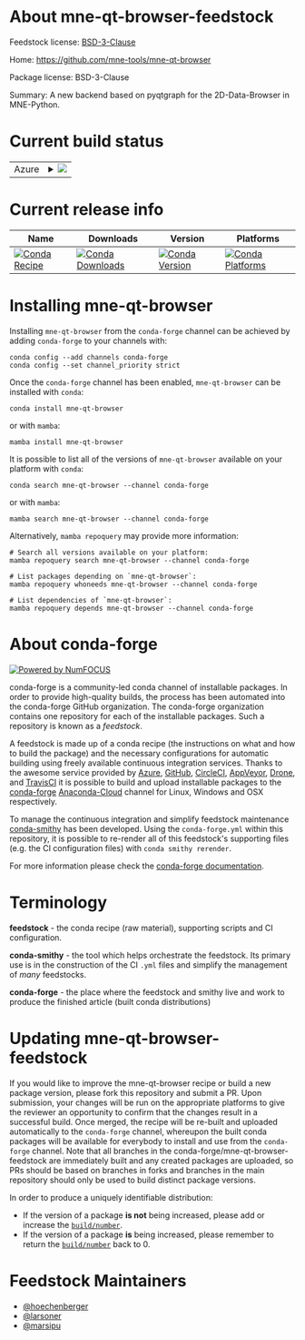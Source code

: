 About mne-qt-browser-feedstock
==============================

Feedstock license: [BSD-3-Clause](https://github.com/conda-forge/mne-qt-browser-feedstock/blob/main/LICENSE.txt)

Home: https://github.com/mne-tools/mne-qt-browser

Package license: BSD-3-Clause

Summary: A new backend based on pyqtgraph for the 2D-Data-Browser in MNE-Python.

Current build status
====================


<table>
    
  <tr>
    <td>Azure</td>
    <td>
      <details>
        <summary>
          <a href="https://dev.azure.com/conda-forge/feedstock-builds/_build/latest?definitionId=14395&branchName=main">
            <img src="https://dev.azure.com/conda-forge/feedstock-builds/_apis/build/status/mne-qt-browser-feedstock?branchName=main">
          </a>
        </summary>
        <table>
          <thead><tr><th>Variant</th><th>Status</th></tr></thead>
          <tbody><tr>
              <td>linux_64_python3.10.____cpython</td>
              <td>
                <a href="https://dev.azure.com/conda-forge/feedstock-builds/_build/latest?definitionId=14395&branchName=main">
                  <img src="https://dev.azure.com/conda-forge/feedstock-builds/_apis/build/status/mne-qt-browser-feedstock?branchName=main&jobName=linux&configuration=linux%20linux_64_python3.10.____cpython" alt="variant">
                </a>
              </td>
            </tr><tr>
              <td>linux_64_python3.11.____cpython</td>
              <td>
                <a href="https://dev.azure.com/conda-forge/feedstock-builds/_build/latest?definitionId=14395&branchName=main">
                  <img src="https://dev.azure.com/conda-forge/feedstock-builds/_apis/build/status/mne-qt-browser-feedstock?branchName=main&jobName=linux&configuration=linux%20linux_64_python3.11.____cpython" alt="variant">
                </a>
              </td>
            </tr><tr>
              <td>linux_64_python3.8.____cpython</td>
              <td>
                <a href="https://dev.azure.com/conda-forge/feedstock-builds/_build/latest?definitionId=14395&branchName=main">
                  <img src="https://dev.azure.com/conda-forge/feedstock-builds/_apis/build/status/mne-qt-browser-feedstock?branchName=main&jobName=linux&configuration=linux%20linux_64_python3.8.____cpython" alt="variant">
                </a>
              </td>
            </tr><tr>
              <td>linux_64_python3.9.____cpython</td>
              <td>
                <a href="https://dev.azure.com/conda-forge/feedstock-builds/_build/latest?definitionId=14395&branchName=main">
                  <img src="https://dev.azure.com/conda-forge/feedstock-builds/_apis/build/status/mne-qt-browser-feedstock?branchName=main&jobName=linux&configuration=linux%20linux_64_python3.9.____cpython" alt="variant">
                </a>
              </td>
            </tr><tr>
              <td>osx_64_python3.10.____cpython</td>
              <td>
                <a href="https://dev.azure.com/conda-forge/feedstock-builds/_build/latest?definitionId=14395&branchName=main">
                  <img src="https://dev.azure.com/conda-forge/feedstock-builds/_apis/build/status/mne-qt-browser-feedstock?branchName=main&jobName=osx&configuration=osx%20osx_64_python3.10.____cpython" alt="variant">
                </a>
              </td>
            </tr><tr>
              <td>osx_64_python3.11.____cpython</td>
              <td>
                <a href="https://dev.azure.com/conda-forge/feedstock-builds/_build/latest?definitionId=14395&branchName=main">
                  <img src="https://dev.azure.com/conda-forge/feedstock-builds/_apis/build/status/mne-qt-browser-feedstock?branchName=main&jobName=osx&configuration=osx%20osx_64_python3.11.____cpython" alt="variant">
                </a>
              </td>
            </tr><tr>
              <td>osx_64_python3.8.____cpython</td>
              <td>
                <a href="https://dev.azure.com/conda-forge/feedstock-builds/_build/latest?definitionId=14395&branchName=main">
                  <img src="https://dev.azure.com/conda-forge/feedstock-builds/_apis/build/status/mne-qt-browser-feedstock?branchName=main&jobName=osx&configuration=osx%20osx_64_python3.8.____cpython" alt="variant">
                </a>
              </td>
            </tr><tr>
              <td>osx_64_python3.9.____cpython</td>
              <td>
                <a href="https://dev.azure.com/conda-forge/feedstock-builds/_build/latest?definitionId=14395&branchName=main">
                  <img src="https://dev.azure.com/conda-forge/feedstock-builds/_apis/build/status/mne-qt-browser-feedstock?branchName=main&jobName=osx&configuration=osx%20osx_64_python3.9.____cpython" alt="variant">
                </a>
              </td>
            </tr><tr>
              <td>osx_arm64_python3.10.____cpython</td>
              <td>
                <a href="https://dev.azure.com/conda-forge/feedstock-builds/_build/latest?definitionId=14395&branchName=main">
                  <img src="https://dev.azure.com/conda-forge/feedstock-builds/_apis/build/status/mne-qt-browser-feedstock?branchName=main&jobName=osx&configuration=osx%20osx_arm64_python3.10.____cpython" alt="variant">
                </a>
              </td>
            </tr><tr>
              <td>osx_arm64_python3.11.____cpython</td>
              <td>
                <a href="https://dev.azure.com/conda-forge/feedstock-builds/_build/latest?definitionId=14395&branchName=main">
                  <img src="https://dev.azure.com/conda-forge/feedstock-builds/_apis/build/status/mne-qt-browser-feedstock?branchName=main&jobName=osx&configuration=osx%20osx_arm64_python3.11.____cpython" alt="variant">
                </a>
              </td>
            </tr><tr>
              <td>osx_arm64_python3.8.____cpython</td>
              <td>
                <a href="https://dev.azure.com/conda-forge/feedstock-builds/_build/latest?definitionId=14395&branchName=main">
                  <img src="https://dev.azure.com/conda-forge/feedstock-builds/_apis/build/status/mne-qt-browser-feedstock?branchName=main&jobName=osx&configuration=osx%20osx_arm64_python3.8.____cpython" alt="variant">
                </a>
              </td>
            </tr><tr>
              <td>osx_arm64_python3.9.____cpython</td>
              <td>
                <a href="https://dev.azure.com/conda-forge/feedstock-builds/_build/latest?definitionId=14395&branchName=main">
                  <img src="https://dev.azure.com/conda-forge/feedstock-builds/_apis/build/status/mne-qt-browser-feedstock?branchName=main&jobName=osx&configuration=osx%20osx_arm64_python3.9.____cpython" alt="variant">
                </a>
              </td>
            </tr><tr>
              <td>win_64_python3.10.____cpython</td>
              <td>
                <a href="https://dev.azure.com/conda-forge/feedstock-builds/_build/latest?definitionId=14395&branchName=main">
                  <img src="https://dev.azure.com/conda-forge/feedstock-builds/_apis/build/status/mne-qt-browser-feedstock?branchName=main&jobName=win&configuration=win%20win_64_python3.10.____cpython" alt="variant">
                </a>
              </td>
            </tr><tr>
              <td>win_64_python3.11.____cpython</td>
              <td>
                <a href="https://dev.azure.com/conda-forge/feedstock-builds/_build/latest?definitionId=14395&branchName=main">
                  <img src="https://dev.azure.com/conda-forge/feedstock-builds/_apis/build/status/mne-qt-browser-feedstock?branchName=main&jobName=win&configuration=win%20win_64_python3.11.____cpython" alt="variant">
                </a>
              </td>
            </tr><tr>
              <td>win_64_python3.8.____cpython</td>
              <td>
                <a href="https://dev.azure.com/conda-forge/feedstock-builds/_build/latest?definitionId=14395&branchName=main">
                  <img src="https://dev.azure.com/conda-forge/feedstock-builds/_apis/build/status/mne-qt-browser-feedstock?branchName=main&jobName=win&configuration=win%20win_64_python3.8.____cpython" alt="variant">
                </a>
              </td>
            </tr><tr>
              <td>win_64_python3.9.____cpython</td>
              <td>
                <a href="https://dev.azure.com/conda-forge/feedstock-builds/_build/latest?definitionId=14395&branchName=main">
                  <img src="https://dev.azure.com/conda-forge/feedstock-builds/_apis/build/status/mne-qt-browser-feedstock?branchName=main&jobName=win&configuration=win%20win_64_python3.9.____cpython" alt="variant">
                </a>
              </td>
            </tr>
          </tbody>
        </table>
      </details>
    </td>
  </tr>
</table>

Current release info
====================

| Name | Downloads | Version | Platforms |
| --- | --- | --- | --- |
| [![Conda Recipe](https://img.shields.io/badge/recipe-mne--qt--browser-green.svg)](https://anaconda.org/conda-forge/mne-qt-browser) | [![Conda Downloads](https://img.shields.io/conda/dn/conda-forge/mne-qt-browser.svg)](https://anaconda.org/conda-forge/mne-qt-browser) | [![Conda Version](https://img.shields.io/conda/vn/conda-forge/mne-qt-browser.svg)](https://anaconda.org/conda-forge/mne-qt-browser) | [![Conda Platforms](https://img.shields.io/conda/pn/conda-forge/mne-qt-browser.svg)](https://anaconda.org/conda-forge/mne-qt-browser) |

Installing mne-qt-browser
=========================

Installing `mne-qt-browser` from the `conda-forge` channel can be achieved by adding `conda-forge` to your channels with:

```
conda config --add channels conda-forge
conda config --set channel_priority strict
```

Once the `conda-forge` channel has been enabled, `mne-qt-browser` can be installed with `conda`:

```
conda install mne-qt-browser
```

or with `mamba`:

```
mamba install mne-qt-browser
```

It is possible to list all of the versions of `mne-qt-browser` available on your platform with `conda`:

```
conda search mne-qt-browser --channel conda-forge
```

or with `mamba`:

```
mamba search mne-qt-browser --channel conda-forge
```

Alternatively, `mamba repoquery` may provide more information:

```
# Search all versions available on your platform:
mamba repoquery search mne-qt-browser --channel conda-forge

# List packages depending on `mne-qt-browser`:
mamba repoquery whoneeds mne-qt-browser --channel conda-forge

# List dependencies of `mne-qt-browser`:
mamba repoquery depends mne-qt-browser --channel conda-forge
```


About conda-forge
=================

[![Powered by
NumFOCUS](https://img.shields.io/badge/powered%20by-NumFOCUS-orange.svg?style=flat&colorA=E1523D&colorB=007D8A)](https://numfocus.org)

conda-forge is a community-led conda channel of installable packages.
In order to provide high-quality builds, the process has been automated into the
conda-forge GitHub organization. The conda-forge organization contains one repository
for each of the installable packages. Such a repository is known as a *feedstock*.

A feedstock is made up of a conda recipe (the instructions on what and how to build
the package) and the necessary configurations for automatic building using freely
available continuous integration services. Thanks to the awesome service provided by
[Azure](https://azure.microsoft.com/en-us/services/devops/), [GitHub](https://github.com/),
[CircleCI](https://circleci.com/), [AppVeyor](https://www.appveyor.com/),
[Drone](https://cloud.drone.io/welcome), and [TravisCI](https://travis-ci.com/)
it is possible to build and upload installable packages to the
[conda-forge](https://anaconda.org/conda-forge) [Anaconda-Cloud](https://anaconda.org/)
channel for Linux, Windows and OSX respectively.

To manage the continuous integration and simplify feedstock maintenance
[conda-smithy](https://github.com/conda-forge/conda-smithy) has been developed.
Using the ``conda-forge.yml`` within this repository, it is possible to re-render all of
this feedstock's supporting files (e.g. the CI configuration files) with ``conda smithy rerender``.

For more information please check the [conda-forge documentation](https://conda-forge.org/docs/).

Terminology
===========

**feedstock** - the conda recipe (raw material), supporting scripts and CI configuration.

**conda-smithy** - the tool which helps orchestrate the feedstock.
                   Its primary use is in the construction of the CI ``.yml`` files
                   and simplify the management of *many* feedstocks.

**conda-forge** - the place where the feedstock and smithy live and work to
                  produce the finished article (built conda distributions)


Updating mne-qt-browser-feedstock
=================================

If you would like to improve the mne-qt-browser recipe or build a new
package version, please fork this repository and submit a PR. Upon submission,
your changes will be run on the appropriate platforms to give the reviewer an
opportunity to confirm that the changes result in a successful build. Once
merged, the recipe will be re-built and uploaded automatically to the
`conda-forge` channel, whereupon the built conda packages will be available for
everybody to install and use from the `conda-forge` channel.
Note that all branches in the conda-forge/mne-qt-browser-feedstock are
immediately built and any created packages are uploaded, so PRs should be based
on branches in forks and branches in the main repository should only be used to
build distinct package versions.

In order to produce a uniquely identifiable distribution:
 * If the version of a package **is not** being increased, please add or increase
   the [``build/number``](https://docs.conda.io/projects/conda-build/en/latest/resources/define-metadata.html#build-number-and-string).
 * If the version of a package **is** being increased, please remember to return
   the [``build/number``](https://docs.conda.io/projects/conda-build/en/latest/resources/define-metadata.html#build-number-and-string)
   back to 0.

Feedstock Maintainers
=====================

* [@hoechenberger](https://github.com/hoechenberger/)
* [@larsoner](https://github.com/larsoner/)
* [@marsipu](https://github.com/marsipu/)

